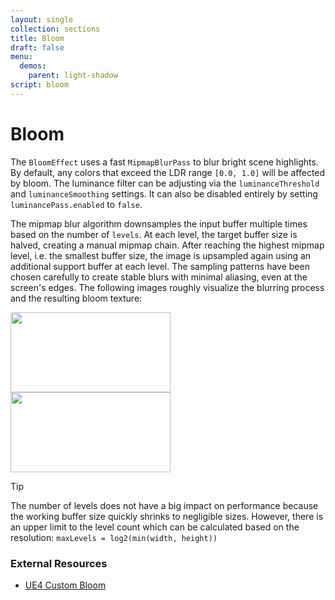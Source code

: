 ```yaml
---
layout: single
collection: sections
title: Bloom
draft: false
menu:
  demos:
    parent: light-shadow
script: bloom
---
```


# Bloom

The `BloomEffect` uses a fast `MipmapBlurPass` to blur bright scene highlights. By default, any colors that exceed the LDR range `[0.0, 1.0]` will be affected by bloom. The luminance filter can be adjusting via the `luminanceThreshold` and `luminanceSmoothing` settings. It can also be disabled entirely by setting `luminancePass.enabled` to `false`.

The mipmap blur algorithm downsamples the input buffer multiple times based on the number of `levels`. At each level, the target buffer size is halved, creating a manual mipmap chain. After reaching the highest mipmap level, i.e. the smallest buffer size, the image is upsampled again using an additional support buffer at each level. The sampling patterns have been chosen carefully to create stable blurs with minimal aliasing, even at the screen's edges. The following images roughly visualize the blurring process and the resulting bloom texture:

<img src="img/bloom.gif" width="256" height="128">
<img src="img/bloom.png" width="256" height="128">

> [!TIP]
> The number of levels does not have a big impact on performance because the working buffer size quickly shrinks to negligible sizes. However, there is an upper limit to the level count which can be calculated based on the resolution: `maxLevels = log2(min(width, height))`

### External Resources

* [UE4 Custom Bloom](https://www.froyok.fr/blog/2021-12-ue4-custom-bloom/)
